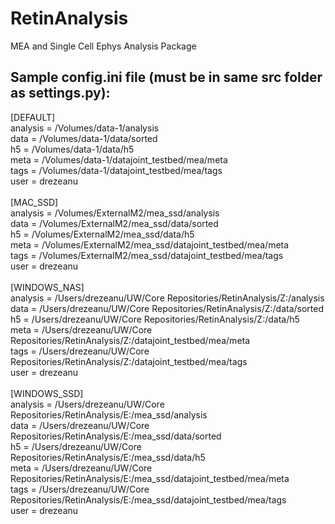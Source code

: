 # RetinAnalysis
MEA and Single Cell Ephys Analysis Package

## Sample config.ini file (must be in same src folder as settings.py):
[DEFAULT]<br>
analysis = /Volumes/data-1/analysis<br>
data = /Volumes/data-1/data/sorted<br>
h5 = /Volumes/data-1/data/h5<br>
meta = /Volumes/data-1/datajoint_testbed/mea/meta<br>
tags = /Volumes/data-1/datajoint_testbed/mea/tags<br>
user = drezeanu<br>
<br>
[MAC_SSD]<br>
analysis = /Volumes/ExternalM2/mea_ssd/analysis<br>
data = /Volumes/ExternalM2/mea_ssd/data/sorted<br>
h5 = /Volumes/ExternalM2/mea_ssd/data/h5<br>
meta = /Volumes/ExternalM2/mea_ssd/datajoint_testbed/mea/meta<br>
tags = /Volumes/ExternalM2/mea_ssd/datajoint_testbed/mea/tags<br>
user = drezeanu<br>
<br>
[WINDOWS_NAS]<br>
analysis = /Users/drezeanu/UW/Core Repositories/RetinAnalysis/Z:/analysis<br>
data = /Users/drezeanu/UW/Core Repositories/RetinAnalysis/Z:/data/sorted<br>
h5 = /Users/drezeanu/UW/Core Repositories/RetinAnalysis/Z:/data/h5<br>
meta = /Users/drezeanu/UW/Core Repositories/RetinAnalysis/Z:/datajoint_testbed/mea/meta<br>
tags = /Users/drezeanu/UW/Core Repositories/RetinAnalysis/Z:/datajoint_testbed/mea/tags<br>
user = drezeanu<br>
<br>
[WINDOWS_SSD]<br>
analysis = /Users/drezeanu/UW/Core Repositories/RetinAnalysis/E:/mea_ssd/analysis<br>
data = /Users/drezeanu/UW/Core Repositories/RetinAnalysis/E:/mea_ssd/data/sorted<br>
h5 = /Users/drezeanu/UW/Core Repositories/RetinAnalysis/E:/mea_ssd/data/h5<br>
meta = /Users/drezeanu/UW/Core Repositories/RetinAnalysis/E:/mea_ssd/datajoint_testbed/mea/meta<br>
tags = /Users/drezeanu/UW/Core Repositories/RetinAnalysis/E:/mea_ssd/datajoint_testbed/mea/tags<br>
user = drezeanu<br>

